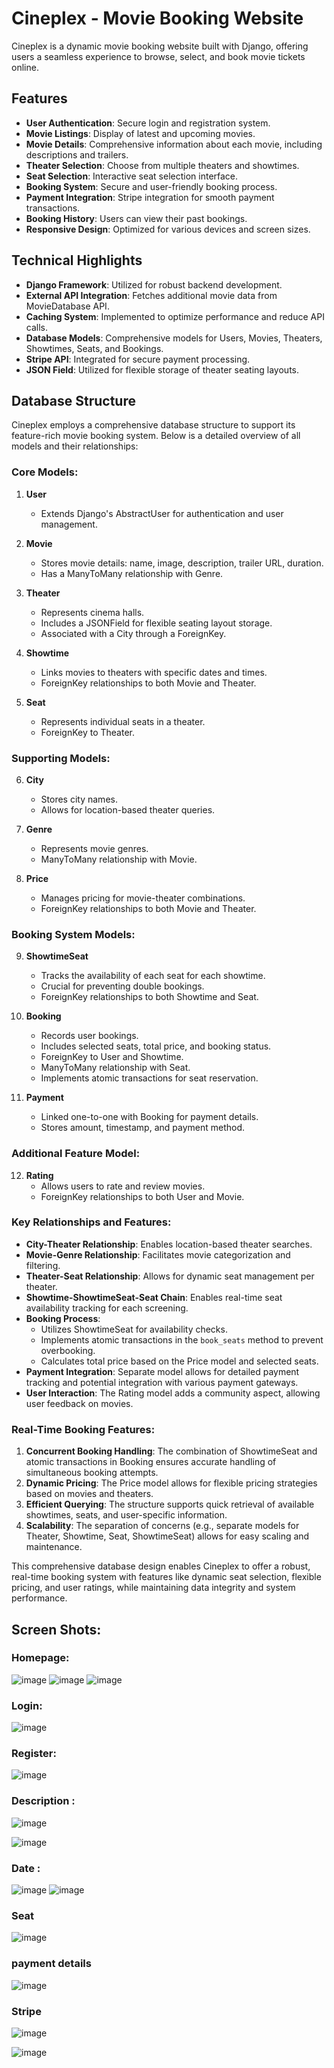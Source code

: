 # Cineplex - Movie Booking Website

Cineplex is a dynamic movie booking website built with Django, offering users a seamless experience to browse, select, and book movie tickets online.

## Features

- **User Authentication**: Secure login and registration system.
- **Movie Listings**: Display of latest and upcoming movies.
- **Movie Details**: Comprehensive information about each movie, including descriptions and trailers.
- **Theater Selection**: Choose from multiple theaters and showtimes.
- **Seat Selection**: Interactive seat selection interface.
- **Booking System**: Secure and user-friendly booking process.
- **Payment Integration**: Stripe integration for smooth payment transactions.
- **Booking History**: Users can view their past bookings.
- **Responsive Design**: Optimized for various devices and screen sizes.

## Technical Highlights

- **Django Framework**: Utilized for robust backend development.
- **External API Integration**: Fetches additional movie data from MovieDatabase API.
- **Caching System**: Implemented to optimize performance and reduce API calls.
- **Database Models**: Comprehensive models for Users, Movies, Theaters, Showtimes, Seats, and Bookings.
- **Stripe API**: Integrated for secure payment processing.
- **JSON Field**: Utilized for flexible storage of theater seating layouts.

## Database Structure

Cineplex employs a comprehensive database structure to support its feature-rich movie booking system. Below is a detailed overview of all models and their relationships:

### Core Models:

1. **User**
   - Extends Django's AbstractUser for authentication and user management.

2. **Movie**
   - Stores movie details: name, image, description, trailer URL, duration.
   - Has a ManyToMany relationship with Genre.

3. **Theater**
   - Represents cinema halls.
   - Includes a JSONField for flexible seating layout storage.
   - Associated with a City through a ForeignKey.

4. **Showtime**
   - Links movies to theaters with specific dates and times.
   - ForeignKey relationships to both Movie and Theater.

5. **Seat**
   - Represents individual seats in a theater.
   - ForeignKey to Theater.

### Supporting Models:

6. **City**
   - Stores city names.
   - Allows for location-based theater queries.

7. **Genre**
   - Represents movie genres.
   - ManyToMany relationship with Movie.

8. **Price**
   - Manages pricing for movie-theater combinations.
   - ForeignKey relationships to both Movie and Theater.

### Booking System Models:

9. **ShowtimeSeat**
   - Tracks the availability of each seat for each showtime.
   - Crucial for preventing double bookings.
   - ForeignKey relationships to both Showtime and Seat.

10. **Booking**
    - Records user bookings.
    - Includes selected seats, total price, and booking status.
    - ForeignKey to User and Showtime.
    - ManyToMany relationship with Seat.
    - Implements atomic transactions for seat reservation.

11. **Payment**
    - Linked one-to-one with Booking for payment details.
    - Stores amount, timestamp, and payment method.

### Additional Feature Model:

12. **Rating**
    - Allows users to rate and review movies.
    - ForeignKey relationships to both User and Movie.

### Key Relationships and Features:

- **City-Theater Relationship**: Enables location-based theater searches.
- **Movie-Genre Relationship**: Facilitates movie categorization and filtering.
- **Theater-Seat Relationship**: Allows for dynamic seat management per theater.
- **Showtime-ShowtimeSeat-Seat Chain**: Enables real-time seat availability tracking for each screening.
- **Booking Process**:
  - Utilizes ShowtimeSeat for availability checks.
  - Implements atomic transactions in the `book_seats` method to prevent overbooking.
  - Calculates total price based on the Price model and selected seats.
- **Payment Integration**: Separate model allows for detailed payment tracking and potential integration with various payment gateways.
- **User Interaction**: The Rating model adds a community aspect, allowing user feedback on movies.

### Real-Time Booking Features:

1. **Concurrent Booking Handling**: The combination of ShowtimeSeat and atomic transactions in Booking ensures accurate handling of simultaneous booking attempts.
2. **Dynamic Pricing**: The Price model allows for flexible pricing strategies based on movies and theaters.
3. **Efficient Querying**: The structure supports quick retrieval of available showtimes, seats, and user-specific information.
4. **Scalability**: The separation of concerns (e.g., separate models for Theater, Showtime, Seat, ShowtimeSeat) allows for easy scaling and maintenance.

This comprehensive database design enables Cineplex to offer a robust, real-time booking system with features like dynamic seat selection, flexible pricing, and user ratings, while maintaining data integrity and system performance.

## Screen Shots:

### Homepage:

![image](https://github.com/user-attachments/assets/594b1869-154d-400f-999f-fd24d6f4944c)
![image](https://github.com/user-attachments/assets/02dabc02-ba33-459f-b317-57ed8e47a3ce)
![image](https://github.com/user-attachments/assets/f183938a-af77-4eb9-8712-b8ce36f08518)

### Login:

![image](https://github.com/user-attachments/assets/d6152113-39d1-4bc7-95db-9aea56526b48)

### Register:

![image](https://github.com/user-attachments/assets/b8ba25c0-bb4f-4c4c-bf2b-02e6a032943d)

### Description :

![image](https://github.com/user-attachments/assets/a51c3427-0e25-424f-aa90-36fd200aa563)


![image](https://github.com/user-attachments/assets/d6c9fdef-c81d-46b1-ad80-811d6cd5574c)

### Date :

![image](https://github.com/user-attachments/assets/aa012733-4022-41a8-8c95-f93cc465a259)
![image](https://github.com/user-attachments/assets/08c27455-9075-4515-926a-a81dfb6b82cf)

### Seat 

![image](https://github.com/user-attachments/assets/25debc9c-6f3b-4673-8cdb-04dd9f2c926a)

### payment details 

![image](https://github.com/user-attachments/assets/02b1e98a-714a-44a8-9710-afe43544fa31)


### Stripe

![image](https://github.com/user-attachments/assets/2d91f20c-0fdf-4fa7-b887-58bdaa83527f)

![image](https://github.com/user-attachments/assets/fcd64f55-c47e-44e9-acaf-a6d760ca2791)







